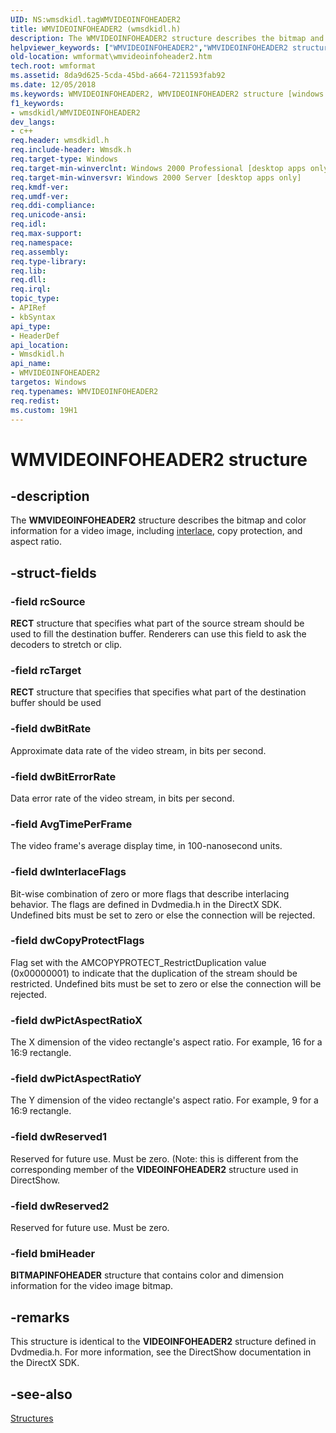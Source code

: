 ```yaml
---
UID: NS:wmsdkidl.tagWMVIDEOINFOHEADER2
title: WMVIDEOINFOHEADER2 (wmsdkidl.h)
description: The WMVIDEOINFOHEADER2 structure describes the bitmap and color information for a video image, including interlace, copy protection, and aspect ratio.helpviewer_keywords: ["WMVIDEOINFOHEADER2","WMVIDEOINFOHEADER2 structure [windows Media Format]","wmformat.wmvideoinfoheader2","wmsdkidl/WMVIDEOINFOHEADER2"]
old-location: wmformat\wmvideoinfoheader2.htm
tech.root: wmformat
ms.assetid: 8da9d625-5cda-45bd-a664-7211593fab92
ms.date: 12/05/2018
ms.keywords: WMVIDEOINFOHEADER2, WMVIDEOINFOHEADER2 structure [windows Media Format], wmformat.wmvideoinfoheader2, wmsdkidl/WMVIDEOINFOHEADER2
f1_keywords:
- wmsdkidl/WMVIDEOINFOHEADER2
dev_langs:
- c++
req.header: wmsdkidl.h
req.include-header: Wmsdk.h
req.target-type: Windows
req.target-min-winverclnt: Windows 2000 Professional [desktop apps only],Windows Media Format 7 SDK, or later versions of the SDK
req.target-min-winversvr: Windows 2000 Server [desktop apps only]
req.kmdf-ver: 
req.umdf-ver: 
req.ddi-compliance: 
req.unicode-ansi: 
req.idl: 
req.max-support: 
req.namespace: 
req.assembly: 
req.type-library: 
req.lib: 
req.dll: 
req.irql: 
topic_type:
- APIRef
- kbSyntax
api_type:
- HeaderDef
api_location:
- Wmsdkidl.h
api_name:
- WMVIDEOINFOHEADER2
targetos: Windows
req.typenames: WMVIDEOINFOHEADER2
req.redist: 
ms.custom: 19H1
---
```


# WMVIDEOINFOHEADER2 structure


## -description



The <b>WMVIDEOINFOHEADER2</b> structure describes the bitmap and color information for a video image, including <a href="https://docs.microsoft.com/windows/desktop/wmformat/wmformat-glossary">interlace</a>, copy protection, and aspect ratio.




## -struct-fields




### -field rcSource

<b>RECT</b> structure that specifies what part of the source stream should be used to fill the destination buffer. Renderers can use this field to ask the decoders to stretch or clip.


### -field rcTarget

<b>RECT</b> structure that specifies that specifies what part of the destination buffer should be used


### -field dwBitRate

Approximate data rate of the video stream, in bits per second.


### -field dwBitErrorRate

Data error rate of the video stream, in bits per second.


### -field AvgTimePerFrame

The video frame's average display time, in 100-nanosecond units.


### -field dwInterlaceFlags

Bit-wise combination of zero or more flags that describe interlacing behavior. The flags are defined in Dvdmedia.h in the DirectX SDK. Undefined bits must be set to zero or else the connection will be rejected.


### -field dwCopyProtectFlags

Flag set with the AMCOPYPROTECT_RestrictDuplication value (0x00000001) to indicate that the duplication of the stream should be restricted. Undefined bits must be set to zero or else the connection will be rejected.


### -field dwPictAspectRatioX

The X dimension of the video rectangle's aspect ratio. For example, 16 for a 16:9 rectangle.


### -field dwPictAspectRatioY

The Y dimension of the video rectangle's aspect ratio. For example, 9 for a 16:9 rectangle.


### -field dwReserved1

Reserved for future use. Must be zero. (Note: this is different from the corresponding member of the <b>VIDEOINFOHEADER2</b> structure used in DirectShow.


### -field dwReserved2

Reserved for future use. Must be zero.


### -field bmiHeader

<b>BITMAPINFOHEADER</b> structure that contains color and dimension information for the video image bitmap.


## -remarks



This structure is identical to the <b>VIDEOINFOHEADER2</b> structure defined in Dvdmedia.h. For more information, see the DirectShow documentation in the DirectX SDK.




## -see-also




<a href="https://docs.microsoft.com/windows/desktop/wmformat/structures">Structures</a>
 

 

